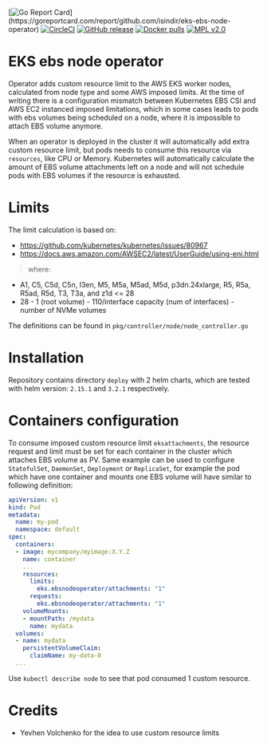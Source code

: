 [![Go Report Card](https://goreportcard.com/badge/github.com/isindir/eks-ebs-node-operator?)](https://goreportcard.com/report/github.com/isindir/eks-ebs-node-operator)
[![CircleCI](https://circleci.com/gh/isindir/eks-ebs-node-operator.svg?style=svg)](https://circleci.com/gh/isindir/eks-ebs-node-operator)
[![GitHub release](https://img.shields.io/github/tag/isindir/eks-ebs-node-operator.svg)](https://github.com/isindir/eks-ebs-node-operator/releases)
[![Docker pulls](https://img.shields.io/docker/pulls/isindir/eks-ebs-node-operator.svg)](https://hub.docker.com/r/isindir/eks-ebs-node-operator)
[![MPL v2.0](http://img.shields.io/github/license/isindir/eks-ebs-node-operator.svg)](LICENSE)

# EKS ebs node operator

Operator adds custom resource limit to the AWS EKS worker nodes, calculated from
node type and some AWS imposed limits. At the time of writing there is a
configuration mismatch between Kubernetes EBS CSI and AWS EC2 instanced imposed
limitations, which in some cases leads to pods with ebs volumes being scheduled
on a node, where it is impossible to attach EBS volume anymore.

When an operator is deployed in the cluster it will automatically add extra
custom resource limit, but pods needs to consume this resource via `resources`,
like CPU or Memory. Kubernetes will automatically calculate the amount of EBS
volume attachments left on a node and will not schedule pods with EBS volumes if
the resource is exhausted.

# Limits

The limit calculation is based on:

* https://github.com/kubernetes/kubernetes/issues/80967
* https://docs.aws.amazon.com/AWSEC2/latest/UserGuide/using-eni.html

> where:

* A1, C5, C5d, C5n, I3en, M5, M5a, M5ad, M5d, p3dn.24xlarge, R5, R5a, R5ad, R5d, T3, T3a, and z1d <= 28
* 28 - 1 (root volume) - 110/interface capacity (num of interfaces) - number of NVMe volumes

The definitions can be found in `pkg/controller/node/node_controller.go`

# Installation

Repository contains directory `deploy` with 2 helm charts, which are tested with
helm version: `2.15.1` and `3.2.1` respectively.

# Containers configuration

To consume imposed custom resource limit `eksattachments`, the resource
request and limit must be set for each container in the cluster which attaches
EBS volume as PV. Same example can be used to configure `StatefulSet`,
`DaemonSet`, `Deployment` or `ReplicaSet`, for example the pod which have one
container and mounts one EBS volume will have similar to following definition:

```yaml
apiVersion: v1
kind: Pod
metadata:
  name: my-pod
  namespace: default
spec:
  containers:
  - image: mycompany/myimage:X.Y.Z
    name: container
    ...
    resources:
      limits:
        eks.ebsnodeoperator/attachments: "1"
      requests:
        eks.ebsnodeoperator/attachments: "1"
    volumeMounts:
    - mountPath: /mydata
      name: mydata
  volumes:
  - name: mydata
    persistentVolumeClaim:
      claimName: my-data-0
  ...
```

Use `kubectl describe node` to see that pod consumed 1 custom resource.

# Credits

* Yevhen Volchenko for the idea to use custom resource limits
